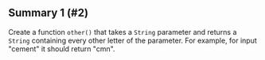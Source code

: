 ## Summary 1 (#2)

Create a function `other()` that takes a `String` parameter and returns a
`String` containing every other letter of the parameter. For example, for
input "cement" it should return "cmn".